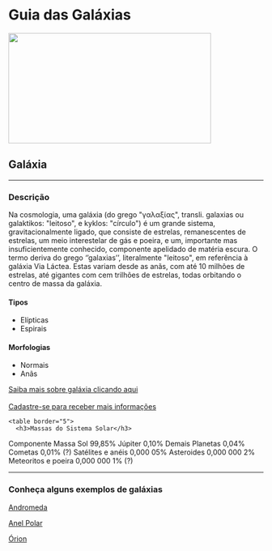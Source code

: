 <body>
  <h1>Guia das Galáxias</h1>
  <img src="https://upload.wikimedia.org/wikipedia/commons/c/c3/NGC_4414_%28NASA-med%29.jpg" width="400" height="218" >
  <h2>Galáxia</h2>
  <hr>
  <h3>Descrição</h3>
  <p>Na cosmologia, uma galáxia (do grego "γαλαξίας", transli. galaxias ou galaktikos: 
    "leitoso", e kyklos: "círculo") é um grande sistema, gravitacionalmente ligado, que consiste de estrelas, 
    remanescentes de estrelas, um meio interestelar de gás e poeira, e um, importante mas insuficientemente conhecido, 
    componente apelidado de matéria escura. O termo deriva do grego ‘’galaxias’’, literalmente "leitoso", 
    em referência à galáxia Via Láctea. Estas variam desde as anãs, com até 10 milhões de estrelas,
    até gigantes com cem trilhões de estrelas, todas orbitando o centro de massa da galáxia.
  </p>
  <h4>Tipos</h4>
    <ul>
      <li>Elípticas</li>
      <li>Espirais</li>
    </ul>
  <h4>Morfologias</h4>
    <ul>
      <li>Normais</li>
      <li>Anãs</li>
    </ul>
    <a target="_blank" href="https://pt.wikipedia.org/wiki/Gal%C3%A1xia">Saiba mais sobre galáxia clicando aqui</a>
    <br><br>
    <a target="_blank" href="../Forms/Exercicio.html" >Cadastre-se para receber mais informações</a>
    
    <table border="5">
      <h3>Massas do Sistema Solar</h3>
  <thead>
    <tr>
      <th>Componente</th>
      <th>Massa</th>
    </tr>
  </thead>
  <tbody>
    <tr>
      <td>Sol</td>
      <td>99,85%</td>
    </tr>
    <tr>
      <td>Júpiter</td>
      <td>0,10%</td>
    </tr>
    <tr>
      <td>Demais Planetas</td>
      <td>0,04%</td>
    </tr>
    <tr>
      <td>Cometas</td>
      <td>0,01% (?)</td>
    </tr>
    <tr>
      <td>Satélites e anéis</td>
      <td>0,000 05%</td>
    </tr>
    <tr>
      <td>Asteroides</td>
      <td>0,000 000 2%</td>
    </tr>
    <tr>
      <td>Meteoritos e poeira</td>
      <td>0,000 000 1% (?)</td>
    </tr>
  </tbody>  
  </table>
    <hr>
  <h3>Conheça alguns exemplos de galáxias</h3>
  <p>
    <a href="Andromeda.html">Andromeda</a>
  </p>
  <p>
    <a href="Anel_polar.html">Anel Polar</a>
  </p>
  <p>
    <a href="Orion.html">Órion</a>
  </p>
 
</body>
</html>
